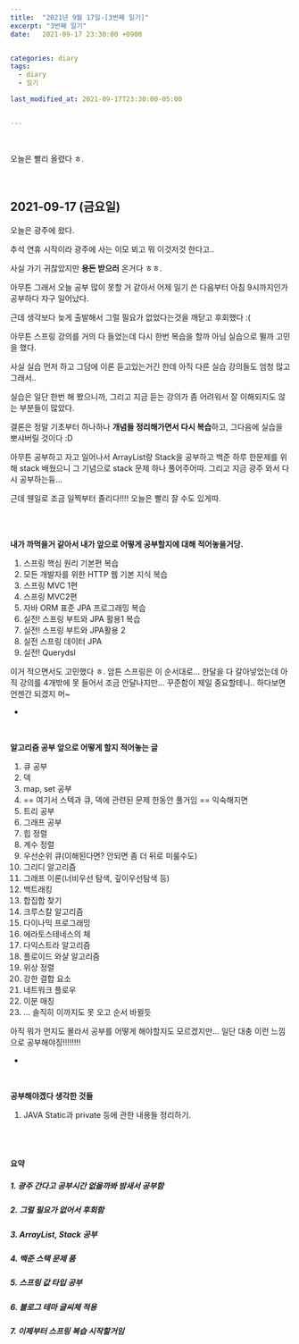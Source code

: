 ```yaml
---
title:  "2021년 9월 17일-[3번째 일기]"
excerpt: "3번째 일기"
date:   2021-09-17 23:30:00 +0900


categories: diary
tags:
  - diary
  - 일기

last_modified_at: 2021-09-17T23:30:00-05:00


---
```


<br/>

 오늘은 빨리 올렸다 ㅎ.

<br/>

## 2021-09-17 (금요일)

오늘은 광주에 왔다. 

추석 연휴 시작이라 광주에 사는 이모 뵈고 뭐 이것저것 한다고.. 

사실 가기 귀찮았지만 **용돈 받으러** 온거다 ㅎㅎ. 

아무튼 그래서 오늘 공부 많이 못할 거 같아서 어제 일기 쓴 다음부터 아침 9시까지인가 공부하다 자구 일어났다. 

근데 생각보다 늦게 출발해서 그럴 필요가 없었다는것을 깨닫고 후회했다 :(

아무튼 스프링 강의를 거의 다 들었는데 다시 한번 복습을 할까 아님 실습으로 뛸까 고민을 했다.

사실 실습 먼저 하고 그담에 이론 듣고있는거긴 한데 아직 다른 실습 강의들도 엄청 많고 그래서.. 

실습은 일단 한번 해 봤으니까, 그리고 지금 듣는 강의가 좀 어려워서 잘 이해되지도 않는 부분들이 많았다. 

 결론은 정말 기초부터 하나하나 **개념들 정리해가면서 다시 복습**하고, 그다음에 실습을 뽀샤버릴 것이다 :D

아무튼 공부하고 자고 일어나서 ArrayList랑  Stack을 공부하고 백준 하루 한문제를 위해 stack 배웠으니 그 기념으로 stack 문제 하나 풀어주어따. 그리고 지금 광주 와서 다시 공부하는듕...

근데 웬일로 조금 일찍부터 졸리다!!!! 오늘은 빨리 잘 수도 있게따.

<br/>

<br/>

**내가 까먹을거 같아서 내가 앞으로 어떻게 공부할지에 대해 적어놓을거당.**

1. 스프링 핵심 원리 기본편 복습
2. 모든 개발자를 위한 HTTP 웹 기본 지식 복습  
3. 스프링 MVC 1편
4. 스프링 MVC2편
5. 자바 ORM 표준 JPA 프로그래밍 복습
6. 실전! 스프링 부트와 JPA 활용1 복습
7. 실전! 스프링 부트와 JPA활용 2
8. 실전 스프링 데이터 JPA
9. 실전! Querydsl

이거 적으면서도 고민했다 ㅎ. 암튼 스프링은 이 순서대로... 한달을 다 갈아넣었는데 아직 강의를 4개밖에 못 들어서 조금 안달나지만... 꾸준함이 제일 중요할테니.. 하다보면 언젠간 되겠지 머~

+

<br/>

**알고리즘 공부 앞으로 어떻게 할지 적어놓는 글**

1. 큐 공부
2. 덱
3. map, set 공부
4. == 여기서 스텍과 큐, 덱에 관련된 문제 한동안 풀거임 == 익숙해지면
5. 트리 공부
6. 그래프 공부
7. 힙 정렬
8. 계수 정렬
9. 우선순위 큐(이해된다면? 안되면 좀 더 뒤로 미룰수도)
10. 그리디 알고리즘
11. 그래프 이론(너비우선 탐색, 깊이우선탐색 등)
12. 백트래킹
13. 합집합 찾기
14. 크루스칼 알고리즘
15. 다이나믹 프로그래밍
16. 에라토스테네스의 체
17. 다익스트라 알고리즘
18. 플로이드 와샬 알고리즘
19. 위상 정렬
20. 강한 결합 요소
21. 네트워크 플로우
22. 이분 매칭
23. ... 솔직히 이까지도 못 오고 순서 바뀔듯

아직 뭐가 먼지도 몰라서 공부를 어떻게 해야할지도 모르겠지만... 일단 대충 이런 느낌으로 공부해야징!!!!!!!!

+

<br/>

**공부해야겠다 생각한 것들**

1. JAVA Static과 private 등에 관한 내용들 정리하기.

<br/>

<br/>

#### 요약

##### 1. 광주 간다고 공부시간 없을까봐 밤새서 공부함

##### 2. 그럴 필요가 없어서 후회함

##### 3. ArrayList, Stack 공부

##### 4. 백준 스택 문제 품

##### 5. 스프링 값 타입 공부

##### 6. 블로그 테마 글씨체 적용

##### 7. 이제부터 스프링 복습 시작할거임



